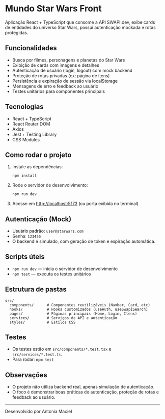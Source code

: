 # Mundo Star Wars Front

Aplicação React + TypeScript que consome a API SWAPI.dev, exibe cards de entidades do universo Star Wars, possui autenticação mockada e rotas protegidas.

## Funcionalidades
- Busca por filmes, personagens e planetas do Star Wars
- Exibição de cards com imagens e detalhes
- Autenticação de usuário (login, logout) com mock backend
- Proteção de rotas privadas (ex: página de itens)
- Persistência e expiração de sessão via localStorage
- Mensagens de erro e feedback ao usuário
- Testes unitários para componentes principais

## Tecnologias
- React + TypeScript
- React Router DOM
- Axios
- Jest + Testing Library
- CSS Modules

## Como rodar o projeto

1. Instale as dependências:
   ```bash
   npm install
   ```
2. Rode o servidor de desenvolvimento:
   ```bash
   npm run dev
   ```
3. Acesse em [http://localhost:5173](http://localhost:5173) (ou porta exibida no terminal)

## Autenticação (Mock)
- Usuário padrão: `user@starwars.com`
- Senha: `123456`
- O backend é simulado, com geração de token e expiração automática.

## Scripts úteis
- `npm run dev` — inicia o servidor de desenvolvimento
- `npm test` — executa os testes unitários

## Estrutura de pastas
```
src/
  components/      # Componentes reutilizáveis (Navbar, Card, etc)
  hooks/           # Hooks customizados (useAuth, useSwapiSearch)
  pages/           # Páginas principais (Home, Login, Itens)
  services/        # Serviços de API e autenticação
  styles/          # Estilos CSS
```

## Testes
- Os testes estão em `src/components/*.test.tsx` e `src/services/*.test.ts`.
- Para rodar: `npm test`

## Observações
- O projeto não utiliza backend real, apenas simulação de autenticação.
- O foco é demonstrar boas práticas de autenticação, proteção de rotas e feedback ao usuário.

---

Desenvolvido por Antonia Maciel
